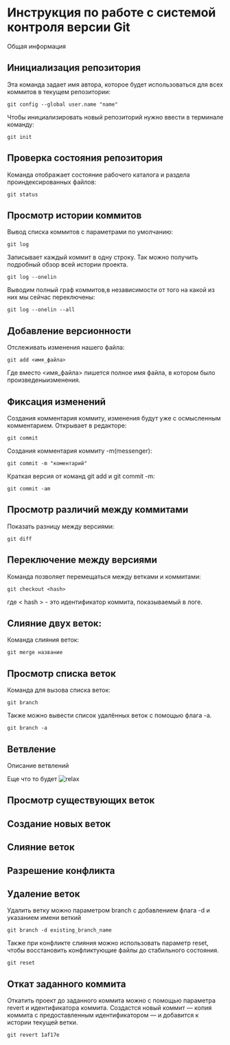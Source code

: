 # **Инструкция по работе с системой контроля версии Git**

Общая информация
## Инициализация репозитория
Эта команда задает имя автора, которое будет использоваться для всех коммитов в текущем репозитории:

    git config --global user.name "name"
Чтобы инициализировать новый репозиторий нужно ввести в терминале команду:

    git init
## Проверка состояния репозитория

Команда отображает состояние рабочего каталога и раздела проиндексированных файлов:

    git status
## Просмотр истории коммитов
Вывод списка коммитов с параметрами по умолчанию:

    git log
Записывает каждый коммит в одну строку. Так можно получить подробный обзор всей истории проекта.

    git log --onelin
Выводим полный граф коммитов,в независимости от того на какой из них мы сейчас переключены:

    git log --onelin --all
## Добавление версионности
Отслеживать изменения нашего файла:

    git add <имя_файла>
Где вместо <имя_файла> пишется полное имя файла, в котором было произведеныизменения. 
## Фиксация изменений
Cоздания комментария коммиту, изменения будут уже с осмысленным комментарием. Открывает в редакторе:

    git commit
Cоздания комментария коммиту -m(messenger):

    git commit -m "коментарий"
Краткая версия от команд git add и git commit -m:

    git commit -am
## Просмотр различий между коммитами
Показать разницу между версиями:

    git diff
##  Переключение между версиями
Команда позволяет перемещаться между ветками и коммитами:

    git checkout <hash>
где < hash > - это идентификатор коммита, показываемый в логе.
## Слияние двух веток:
Команда слияния веток:

    git merge название
## Просмотр списка веток
Команда для вызова списка веток:

    git branch    
Также можно вывести список удалённых веток с помощью флага -a.

    git branch -a
## Ветвление
Описание ветвлений

Еще что то будет
![relax](fot.jpg)
## Просмотр существующих веток

## Создание новых веток

## Слияние веток

## Разрешение конфликта

## Удаление веток
Удалить ветку можно параметром branch с добавлением флага -d и указанием имени веткий

    git branch -d existing_branch_name






Также при конфликте слияния можно использовать параметр reset, чтобы восстановить конфликтующие файлы до стабильного состояния.

    git reset











## Откат заданного коммита

Откатить проект до заданного коммита можно с помощью параметра revert и идентификатора коммита. Создастся новый коммит — копия коммита с предоставленным идентификатором — и добавится к истории текущей ветки.

    git revert 1af17e